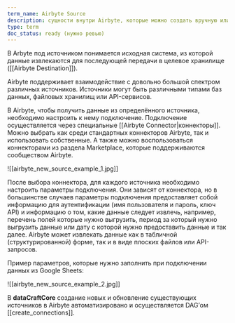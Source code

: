 ```yaml
---
term_name: Airbyte Source
description: сущности внутри Airbyte, которые можно создать вручную или по API
type: term
doc_status: ready (нужно ревью)
---
```

В Arbyte под источником понимается исходная система, из которой данные извлекаются для последующей передачи в целевое хранилище ([[Airbyte Destination]]). 

Airbyte поддерживает взаимодействие с довольно большой спектром различных источников. Источники могут быть различными типами баз данных, файловых хранилищ или API-сервисов. 

В Airbyte, чтобы получить данные из определённого источника, необходимо настроить к нему подключение. Подключение осуществляется через специальные [[Airbyte Connector|коннекторы]]. Можно выбрать как среди стандартных коннекторов Airbyte, так и использовать собственные. А также можно воспользоваться коннекторами из раздела Marketplace, которые поддерживаются сообществом Airbyte.

![[airbyte_new_source_example_1.jpg]]

После выбора коннектора, для каждого источника необходимо настроить параметры подключения. Они зависят от коннектора, но в большинстве случаев параметры подключения предоставляет собой информацию для аутентификации (имя пользователя и пароль, ключ API) и информацию о том, какие данные следует извлечь, например, перечень полей которые нужно выгрузить, период за который нужно выгрузить данные или дату с которой нужно предоставить данные и так далее. Airbyte может извлекать данные как в табличной (структурированной) форме, так и в виде плоских файлов или API-запросов.

Пример параметров, которые нужно заполнить при подключении данных из Google Sheets:

![[airbyte_new_source_example_2.jpg]]

В **dataCraftCore** создание новых и обновление существующих источников в Airbyte автоматизировано и осуществляется DAG’ом [[create_connections]].
